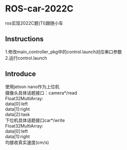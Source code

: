 # ROS-car-2022C

ros实现2022C题(TI)跟随小车

## Instructions
1.修改main_controller_pkg中的control.launch对应串口参数  
2.运行control.launch  

## Introduce
使用jetson nano作为上位机  
摄像头具体话题接口：camera*/read  
Float32MultiArray:  
data[0]:left  
data[1]:right  
data[2]:task  
下位机具体话题接口car*/write  
Float32MultiArray:  
data[0]:left  
data[1]:right  
均接收真实速度(cm/s)  

